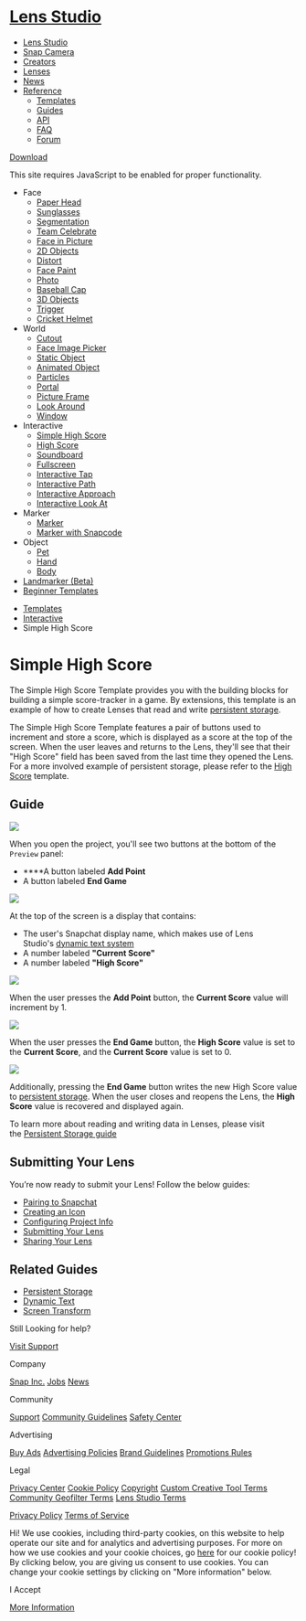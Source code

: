 # [Lens Studio](/)

  - [Lens Studio](/)
  - [Snap Camera](/snap-camera)
  - [Creators](/creators)
  - [Lenses](/lenses)
  - [News](/news)
  - [Reference](#)
      - [Templates](/templates)
      - [Guides](/guides)
      - [API](/api)
      - [FAQ](/support)
      - [Forum](https://support.lensstudio.com/hc/en-us/community/topics)

[Download](/download)

[](#) [](#)

This site requires JavaScript to be enabled for proper functionality.

  - Face
      - [Paper Head](/templates/face/paper-head)
      - [Sunglasses](/templates/face/sunglasses)
      - [Segmentation](/templates/face/segmentation)
      - [Team Celebrate](/templates/face/team-celebrate)
      - [Face in Picture](/templates/face/face-in-picture)
      - [2D Objects](/templates/face/2d-objects)
      - [Distort](/templates/face/distort)
      - [Face Paint](/templates/face/face-paint)
      - [Photo](/templates/face/photo)
      - [Baseball Cap](/templates/face/baseball-cap)
      - [3D Objects](/templates/face/3d-objects)
      - [Trigger](/templates/face/trigger)
      - [Cricket Helmet](/templates/face/cricket-helmet)
  - World
      - [Cutout](/templates/world/cutout)
      - [Face Image Picker](/templates/world/face-image-picker)
      - [Static Object](/templates/world/static-object)
      - [Animated Object](/templates/world/animated-object)
      - [Particles](/templates/world/particles)
      - [Portal](/templates/world/portal)
      - [Picture Frame](/templates/world/picture-frame)
      - [Look Around](/templates/world/look-around)
      - [Window](/templates/world/window)
  - Interactive
      - [Simple High Score](/templates/interactive/simple-high-score)
      - [High Score](/templates/interactive/high-score)
      - [Soundboard](/templates/interactive/soundboard)
      - [Fullscreen](/templates/interactive/fullscreen)
      - [Interactive Tap](/templates/interactive/interactive-tap)
      - [Interactive Path](/templates/interactive/interactive-path)
      - [Interactive
        Approach](/templates/interactive/interactive-approach)
      - [Interactive Look
        At](/templates/interactive/interactive-look-at)
  - Marker
      - [Marker](/templates/marker/marker)
      - [Marker with Snapcode](/templates/marker/marker-with-snapcode)
  - Object
      - [Pet](/templates/object/pet)
      - [Hand](/templates/object/hand)
      - [Body](/templates/object/body)
  - [Landmarker (Beta)](/templates/landmarker)
  - [Beginner Templates](/templates/beginner-templates)

<!-- end list -->

  - [Templates](/templates)
  - [Interactive](/templates/interactive)
  - Simple High Score

# Simple High Score

The Simple High Score Template provides you with the building blocks for
building a simple score-tracker in a game. By extensions, this template
is an example of how to create Lenses that read and write [persistent
storage](/guides/scripting/persistent-storage).

The Simple High Score Template features a pair of buttons used to
increment and store a score, which is displayed as a score at the top of
the screen. When the user leaves and returns to the Lens, they'll see
that their "High Score" field has been saved from the last time they
opened the Lens. For a more involved example of persistent storage,
please refer to the [High Score](/templates/interactive/high-score)
template.   

## Guide

![](https://storage.googleapis.com/snapchat-lens-assets/f1a09194-f02d-43ed-92b8-62e843179ff0/lensStudio/Templates/T2kuv7A_2_0_0/img/high_score_template_full.png)

When you open the project, you'll see two buttons at the bottom of the
`Preview` panel:   

  - ****A button labeled **Add Point**
  - A button labeled **End Game**

![](https://storage.googleapis.com/snapchat-lens-assets/f1a09194-f02d-43ed-92b8-62e843179ff0/lensStudio/high_score_template_buttons.png)

At the top of the screen is a display that contains:  

  - The user's Snapchat display name, which makes use of Lens
    Studio's [dynamic text system  
    ](/guides/2d/text)
  - A number labeled **"Current Score"**
  - A number labeled **"High Score"**

![](https://storage.googleapis.com/snapchat-lens-assets/f1a09194-f02d-43ed-92b8-62e843179ff0/lensStudio/high_score_template_display.png)

When the user presses the **Add Point** button, the **Current Score**
value will increment by 1.  

![](https://storage.googleapis.com/snapchat-lens-assets/f1a09194-f02d-43ed-92b8-62e843179ff0/lensStudio/Templates/T2kuv7A_2_0_0/img/high_score_increment.gif)

When the user presses the **End Game** button, the **High Score** value
is set to the **Current Score**, and the **Current Score** value is set
to 0.  

![](https://storage.googleapis.com/snapchat-lens-assets/f1a09194-f02d-43ed-92b8-62e843179ff0/lensStudio/Templates/T2kuv7A_2_0_0/img/high_score_end_game.gif)

Additionally, pressing the **End Game** button writes the new High Score
value to [persistent
storage](/guides/scripting/persistent-storage). When the user closes
and reopens the Lens, the **High Score** value is recovered and
displayed again.  

To learn more about reading and writing data in Lenses, please visit
the [Persistent Storage guide](/guides/scripting/persistent-storage)

## Submitting Your Lens

You’re now ready to submit your Lens\! Follow the below guides:

  - [Pairing to Snapchat](/guides/general/pairing-to-snapchat)
  - [Creating an Icon](/guides/submission/creating-an-icon)
  - [Configuring Project
    Info](/guides/submission/configuring-project-info)
  - [Submitting Your Lens](/guides/submission/submitting-your-lens)
  - [Sharing Your Lens](/guides/sharing/sharing-your-lens)

## Related Guides

  - [Persistent Storage](/guides/scripting/persistent-storage)
  - [Dynamic Text](/guides/2d/text)
  - [Screen Transform](/guides/2d/screen-transform)

Still Looking for help?

[Visit Support](/support)

Company

[Snap Inc.](https://www.snap.com/) [Jobs](https://www.snap.com/jobs/)
[News](https://www.snap.com/news/)

Community

[Support](https://support.snapchat.com/) [Community
Guidelines](https://support.snapchat.com/a/guidelines) [Safety
Center](https://www.snapchat.com/safety)

Advertising

[Buy Ads](https://www.snapchat.com/ads) [Advertising
Policies](https://www.snap.com/ad-policies/) [Brand
Guidelines](https://www.snap.com/brand-guidelines/) [Promotions
Rules](https://support.snapchat.com/a/promotions-rules)

Legal

[Privacy Center](https://www.snap.com/privacy/privacy-center/) [Cookie
Policy](https://www.snap.com/cookie-policy/)
[Copyright](https://support.snapchat.com/co/report-copyright) [Custom
Creative Tool
Terms](https://www.snap.com/en-US/terms/custom-creative-tools/)
[Community Geofilter Terms](https://www.snapchat.com/create/terms.html)
[Lens Studio Terms](https://www.snap.com/terms/lens-studio-terms/)

[Privacy Policy](https://www.snap.com/privacy/privacy-policy/) [Terms of
Service](https://www.snap.com/terms/)

Hi\! We use cookies, including third-party cookies, on this website to
help operate our site and for analytics and advertising purposes. For
more on how we use cookies and your cookie choices, go
[here](https://snap.com/cookie-policy/) for our cookie policy\! By
clicking below, you are giving us consent to use cookies. You can change
your cookie settings by clicking on "More information" below.

I Accept

[More Information](https://www.snapchat.com/cookie-settings)
